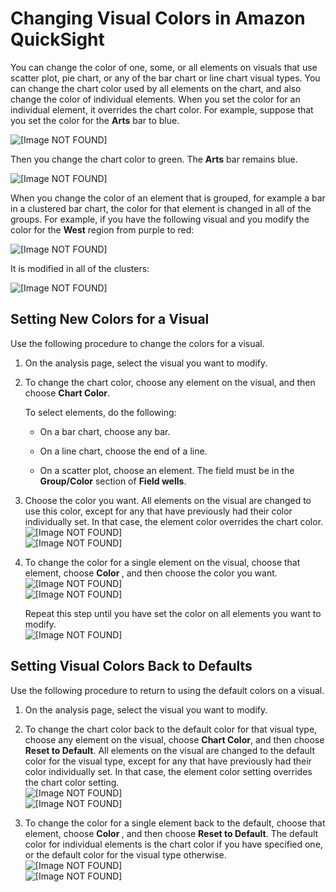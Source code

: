 # Changing Visual Colors in Amazon QuickSight<a name="changing-visual-colors"></a>

You can change the color of one, some, or all elements on visuals that use scatter plot, pie chart, or any of the bar chart or line chart visual types\. You can change the chart color used by all elements on the chart, and also change the color of individual elements\. When you set the color for an individual element, it overrides the chart color\. For example, suppose that you set the color for the **Arts** bar to blue\.

![\[Image NOT FOUND\]](http://docs.aws.amazon.com/quicksight/latest/user/images/color-priority1.png)

Then you change the chart color to green\. The **Arts** bar remains blue\.

![\[Image NOT FOUND\]](http://docs.aws.amazon.com/quicksight/latest/user/images/color-priority2.png)

When you change the color of an element that is grouped, for example a bar in a clustered bar chart, the color for that element is changed in all of the groups\. For example, if you have the following visual and you modify the color for the **West** region from purple to red:

![\[Image NOT FOUND\]](http://docs.aws.amazon.com/quicksight/latest/user/images/color-group1.png)

It is modified in all of the clusters:

![\[Image NOT FOUND\]](http://docs.aws.amazon.com/quicksight/latest/user/images/color-group2.png)

## Setting New Colors for a Visual<a name="change-visual-color"></a>

Use the following procedure to change the colors for a visual\.

1. On the analysis page, select the visual you want to modify\.

1. To change the chart color, choose any element on the visual, and then choose **Chart Color**\.

   To select elements, do the following: 

   +  On a bar chart, choose any bar\. 

   +  On a line chart, choose the end of a line\. 

   +  On a scatter plot, choose an element\. The field must be in the **Group/Color** section of **Field wells**\. 

1. Choose the color you want\. All elements on the visual are changed to use this color, except for any that have previously had their color individually set\. In that case, the element color overrides the chart color\.  
![\[Image NOT FOUND\]](http://docs.aws.amazon.com/quicksight/latest/user/images/color-selection1.png)  
![\[Image NOT FOUND\]](http://docs.aws.amazon.com/quicksight/latest/user/images/color-selection2.png)

1. To change the color for a single element on the visual, choose that element, choose **Color <fieldname>**, and then choose the color you want\.  
![\[Image NOT FOUND\]](http://docs.aws.amazon.com/quicksight/latest/user/images/color-selection3.png)  
![\[Image NOT FOUND\]](http://docs.aws.amazon.com/quicksight/latest/user/images/color-selection4.png)

   Repeat this step until you have set the color on all elements you want to modify\.  
![\[Image NOT FOUND\]](http://docs.aws.amazon.com/quicksight/latest/user/images/color-selection5.png)

## Setting Visual Colors Back to Defaults<a name="reset-visual-color"></a>

Use the following procedure to return to using the default colors on a visual\.

1. On the analysis page, select the visual you want to modify\.

1. To change the chart color back to the default color for that visual type, choose any element on the visual, choose **Chart Color**, and then choose **Reset to Default**\. All elements on the visual are changed to the default color for the visual type, except for any that have previously had their color individually set\. In that case, the element color setting overrides the chart color setting\.  
![\[Image NOT FOUND\]](http://docs.aws.amazon.com/quicksight/latest/user/images/color-reset1.png)  
![\[Image NOT FOUND\]](http://docs.aws.amazon.com/quicksight/latest/user/images/color-reset2.png)

1. To change the color for a single element back to the default, choose that element, choose **Color <fieldname>**, and then choose **Reset to Default**\. The default color for individual elements is the chart color if you have specified one, or the default color for the visual type otherwise\.  
![\[Image NOT FOUND\]](http://docs.aws.amazon.com/quicksight/latest/user/images/color-reset3.png)  
![\[Image NOT FOUND\]](http://docs.aws.amazon.com/quicksight/latest/user/images/color-reset4.png)
